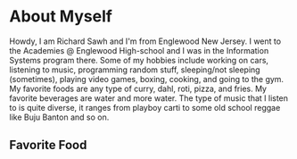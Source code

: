 # About Myself
Howdy, I am Richard Sawh and I'm from Englewood New Jersey. I went to the Academies @ Englewood High-school and I was in the Information Systems program there. Some of my hobbies include working on cars, listening to music, programming random stuff, sleeping/not sleeping (sometimes), playing video games, boxing, cooking, and going to the gym. My favorite foods are any type of curry, dahl, roti, pizza, and fries. My favorite beverages are water and more water. The type of music that I listen to is quite diverse, it ranges from playboy carti to some old school reggae like Buju Banton and so on. 

## Favorite Food

